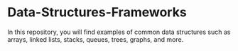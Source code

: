 # Data-Structures-Frameworks
In this repository, you will find examples of common data structures such as arrays, linked lists, stacks, queues, trees, graphs, and more.
